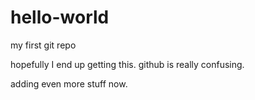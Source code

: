 # hello-world
my first git repo

hopefully I end up getting this.
github is really confusing.

adding even more stuff now.
